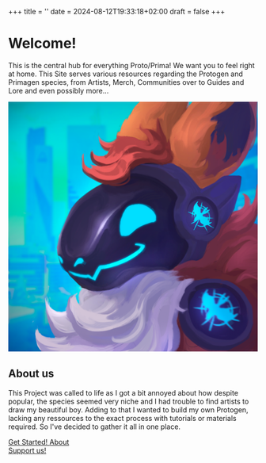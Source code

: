 +++
title = ''
date = 2024-08-12T19:33:18+02:00
draft = false
+++

<div class="container">
<div class="text">
    <h1>Welcome!</h1>
    <p>This is the central hub for everything Proto/Prima! We want you to feel right at home. This Site serves various resources regarding the Protogen and Primagen species, from Artists, Merch, Communities over to Guides and Lore and even possibly more...</p>
</div>
<div class="image">
    <img src="placeholder.png" alt="Placeholder Image">
</div>
</div>

<div class="container">
<div style="text-align: left; margin: 0 auto; max-width: 600px;" class="text">
<h2>About us</h2>

This Project was called to life as I got a bit annoyed about how despite popular, the species seemed very niche and I had trouble to find artists to draw my beautiful boy. Adding to that I wanted to build my own Protogen, lacking any ressources to the exact process with tutorials or materials required. So I've decided to gather it all in one place.
 <div class="buttons">
      <div class="grid" style="grid-template-columns: 1fr 1fr;">
          <a href="/pages/gettingstarted/" class="btn btn-secondary">
              <i class="fa fa-star"></i> Get Started!
          </a>
          <a href="https://mike.shibabox.eu" class="btn btn-secondary">
              <i class="fa fa-book"></i> About
          </a>
      </div>
          <a href="https://ko-fi.com/shibabox" class="btn btn-primary">
          <i class="fas fa-mug-hot"></i> Support us!
          </a>
  </div>
</div>
</div>
<br>
<br>

<link rel="stylesheet" href="https://cdnjs.cloudflare.com/ajax/libs/font-awesome/6.7.0/css/all.min.css">